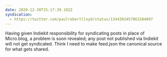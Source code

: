 ```yaml
---
date: 2020-12-30T15:17:39.192Z
syndication:
  - https://twitter.com/paulrobertlloyd/status/1344302457061584897
---
```


Having given Indiekit responsibility for syndicating posts in place of Micro.blog, a problem is soon revealed; any post not published via Indiekit will not get syndicated. Think I need to make feed.json the canonical source for what gets shared.
